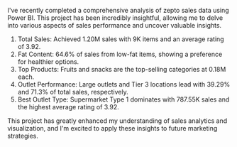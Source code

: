 
I've recently completed a comprehensive analysis of zepto sales data using Power BI. This project has been incredibly insightful, allowing me to delve into various aspects of sales performance and uncover valuable insights.

1. Total Sales: Achieved 1.20M sales with 9K items and an average rating of 3.92.
2. Fat Content: 64.6% of sales from low-fat items, showing a preference for healthier options.
3. Top Products: Fruits and snacks are the top-selling categories at 0.18M each.
4. Outlet Performance: Large outlets and Tier 3 locations lead with 39.29% and 71.3% of total sales, respectively.
5. Best Outlet Type: Supermarket Type 1 dominates with 787.55K sales and the highest average rating of 3.92.

This project has greatly enhanced my understanding of sales analytics and visualization, and I'm excited to apply these insights to future marketing strategies.

